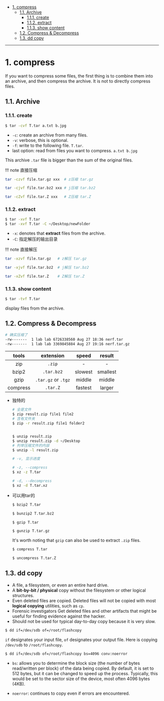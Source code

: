 - [1. compress](#1-compress)
  - [1.1. Archive](#11-archive)
    - [1.1.1. create](#111-create)
    - [1.1.2. extract](#112-extract)
    - [1.1.3. show content](#113-show-content)
  - [1.2. Compress \& Decompress](#12-compress--decompress)
  - [1.3. dd copy](#13-dd-copy)

---
# 1. compress
If you want to compress some files, the first thing is to combine them into an archive, and then compress the archive. It is not to directly compress files.

## 1.1. Archive

### 1.1.1. create

```bash
$ tar -cvf T.tar a.txt b.jpg
```
- `-c`: create an archive from many files.
- `-v`: verbose, this is optional.
- `-f`: write to the following file. `T.tar`.
- last option: read from files you want to compress. `a.txt b.jpg`


This archive `.tar` file is bigger than the sum of the original files.

!!! note 直接压缩
```bash
tar -czvf file.tar.gz xxx  # z压缩 tar.gz

tar -cjvf file.tar.bz2 xxx # j压缩 tar.bz2

tar -cZvf file.tar.Z xxx   # Z压缩 tar.Z
```


### 1.1.2. extract

```bash
$ tar -xvf T.tar
$ tar -xvf T.tar -C ~/Desktop/newFolder
```
- `-x`: denotes that **extract** files from the archive.
- `-C`: 指定解压的输出目录


!!! note 直接解压
```bash
tar -xzvf file.tar.gz   # z解压 tar.gz

tar -xjvf file.tar.bz2  # j解压 tar.bz2

tar -xZvf file.tar.Z    # Z解压 tar.Z
```



### 1.1.3. show content

```bash
$ tar -tvf T.tar
```
display files from the archive.
## 1.2. Compress & Decompress

```bash
# 确实压缩了
-rw-------  1 lab lab 6726338560 Aug 27 18:36 nerf.tar
-rw-------  1 lab lab 3369845884 Aug 27 19:16 nerf.tar.gz
```

| tools | extension | speed | result |
|:-:|:-:|:-:|:-:|
| zip |`.zip`|-|-|
| bzip2 | `.tar.bz2` | slowest | smallest |
| gzip | `.tar.gz` or `.tgz` | middle | middle |
| compress | `.tar.Z` | fastest | larger |

- 独特的
  ```bash
  # 全是文件
  $ zip result.zip file1 file2
  # 含有文件夹
  $ zip -r result.zip file1 folder2


  $ unzip result.zip
  $ unzip result.zip -d ~/Desktop
  # 列举压缩文件的内容
  $ unzip -l result.zip
  ```

  ```bash
  # -v, 显示进度

  # -z, --compress
  $ xz -z T.tar

  # -d, --decompress
  $ xz -d T.tar.xz
  ```
- 可以用tar的
  ```bash
  $ bzip2 T.tar

  $ bunzip2 T.tar.bz2
  ```

  ```bash
  $ gzip T.tar

  $ gunzip T.tar.gz
  ```
  It's worth noting that `gzip` can also be used to extract `.zip` files.

  ```bash
  $ compress T.tar

  $ uncompress T.tar.Z
  ```
## 1.3. dd copy

- A file, a filesystem, or even an entire hard drive.
- A **bit-­by-­bit / physical** copy
  without the filesystem or other logical structures. 
- Even deleted files are copied.
  Deleted files will not be copied with most **logical copying** utilities, such as `cp`.
- Forensic investigators
  Get deleted files and other artifacts that might be useful for finding evidence against the hacker.
- Should not be used for typical day­-to-­day copy
  because it is very slow.


```bash
$ dd if=/dev/sdb of=/root/flashcopy
```
`if` designates your input file, `of` designates your output file. Here is copying `/dev/sdb` to `/root/flashcopy`.

```bash
$ dd if=/dev/sdb of=/root/flashcopy bs=4096 conv:noerror 
```
- `bs`: 
  allows you to determine the block size (the number of bytes read/written per block) of the data being copied. By default, it is set to 512 bytes, but it can be changed to speed up the process. Typically, this would be set to the sector size of the device, most often 4096 bytes (4KB).

- `noerror`: 
  continues to copy even if errors are encountered. 